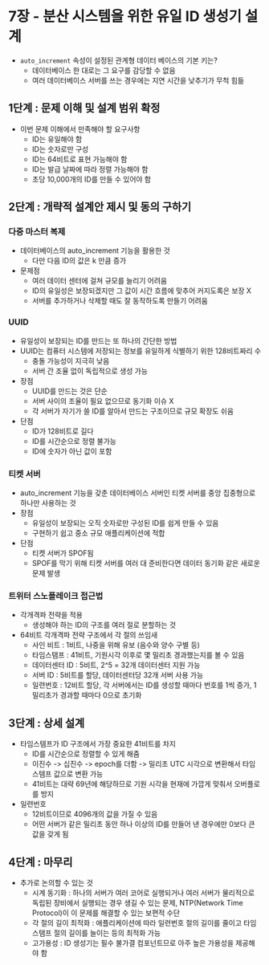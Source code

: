 # 7장 - 분산 시스템을 위한 유일 ID 생성기 설계

- `auto_increment` 속성이 설정된 관계형 데이터 베이스의 기본 키는?
  - 데이터베이스 한 대로는 그 요구를 감당할 수 없음
  - 여러 데이터베이스 서버를 쓰는 경우에는 지연 시간을 낮추기가 무척 힘듦

## 1단계 : 문제 이해 및 설계 범위 확정

- 이번 문제 이해에서 만족해야 할 요구사항
  - ID는 유일해야 함
  - ID는 숫자로만 구성
  - ID는 64비트로 표현 가능해야 함
  - ID는 발급 날짜에 따라 정렬 가능해야 함
  - 초당 10,000개의 ID를 만들 수 있어야 함

## 2단계 : 개략적 설계안 제시 및 동의 구하기

### 다중 마스터 복제

- 데이터베이스의 auto_increment 기능을 활용한 것
  - 다만 다음 ID의 값은 k 만큼 증가
- 문제점
  - 여러 데이터 센터에 걸쳐 규모를 늘리기 어려움
  - ID의 유일성은 보장되겠지만 그 값이 시간 흐름에 맞추어 커지도록은 보장 X
  - 서버를 추가하거나 삭제할 때도 잘 동작하도록 만들기 어려움

### UUID

- 유일성이 보장되는 ID를 만드는 또 하나의 간단한 방법
- UUID는 컴퓨터 시스템에 저장되는 정보를 유일하게 식별하기 위한 128비트짜리 수
  - 충돌 가능성이 지극히 낮음
  - 서버 간 조율 없이 독립적으로 생성 가능
- 장점
  - UUID를 만드는 것은 단순
  - 서버 사이의 조율이 필요 없으므로 동기화 이슈 X
  - 각 서버가 자기가 쓸 ID를 알아서 만드는 구조이므로 규모 확장도 쉬움
- 단점
  - ID가 128비트로 길다
  - ID를 시간순으로 정렬 불가능
  - ID에 숫자가 아닌 값이 포함

### 티켓 서버

- auto_increment 기능을 갖춘 데이터베이스 서버인 티켓 서버를 중앙 집중형으로 하나만 사용하는 것
- 장점
  - 유일성이 보장되는 오직 숫자로만 구성된 ID를 쉽게 만들 수 있음
  - 구현하기 쉽고 중소 규모 애플리케이션에 적합
- 단점
  - 티켓 서버가 SPOF됨
  - SPOF를 막기 위해 티켓 서버를 여러 대 준비한다면 데이터 동기화 같은 새로운 문제 발생

### 트위터 스노플레이크 접근법

- 각개격파 전략을 적용
  - 생성해야 하는 ID의 구조를 여러 절로 분할하는 것
- 64비트 각개격파 전략 구조에서 각 절의 쓰임새
  - 사인 비트 : 1비트, 나중을 위해 유보 (음수와 양수 구별 등)
  - 타임스탬프 : 41비트, 기원시각 이후로 몇 밀리초 경과했는지를 볼 수 있음
  - 데이터센터 ID : 5비트, 2^5 = 32개 데이터센터 지원 가능
  - 서버 ID : 5비트를 할당, 데이터센터당 32개 서버 사용 가능
  - 일련번호 : 12비트 할당, 각 서버에서는 ID를 생성할 때마다 번호를 1씩 증가, 1밀리초가 경과할 때마다 0으로 초기화

## 3단계 : 상세 설계

- 타임스템프가 ID 구조에서 가장 중요한 41비트를 차지
  - ID를 시간순으로 정렬할 수 있게 해줌
  - 이진수 -> 십진수 -> epoch를 더함 -> 밀리초 UTC 시각으로 변환해서 타임스템프 값으로 변환 가능
  - 41비트는 대략 69년에 해당하므로 기원 시각을 현재에 가깝게 맞춰서 오버플로를 방지
- 일련번호
  - 12비트이므로 4096개의 값을 가질 수 있음
  - 어떤 서버가 같은 밀리초 동안 하나 이상의 ID를 만들어 낸 경우에만 0보다 큰 값을 갖게 됨

## 4단계 : 마무리

- 추가로 논의할 수 있는 것
  - 시계 동기화 : 하나의 서버가 여러 코어로 실행되거나 여러 서버가 물리적으로 독립된 장비에서 실행되는 경우 생길 수 있는 문제, NTP(Network Time Protocol)이 이 문제를 해결할 수 있는 보편적 수단
  - 각 절의 길이 최적화 : 애플리케이션에 따라 일련번호 절의 길이를 줄이고 타임스탬프 절의 길이를 늘이는 등의 최적화 가능
  - 고가용성 : ID 생성기는 필수 불가결 컴포넌트므로 아주 높은 가용성을 제공해야 함
